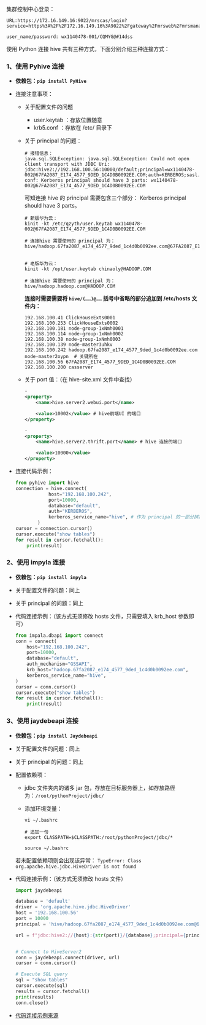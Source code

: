 集群控制中心登录：

```
URL:https://172.16.149.16:9022/mrscas/login?service=https%3A%2F%2F172.16.149.16%3A9022%2Fgateway%2Fmrsweb%2Fmrsmanager%2Fcas_security_check.htm#!/app/homepage/detail/summary

user_name/password: wx1140478-001/CQMYG@#14dss
```

使用 Python 连接 hive 共有三种方式，下面分别介绍三种连接方式：

### 1、使用 Pyhive 连接

- **依赖包：`pip install PyHive`**

- 连接注意事项：

  - 关于配置文件的问题

    - user.keytab ：存放位置随意
    - krb5.conf ：存放在 /etc/ 目录下

  - 关于 principal 的问题：

    ```shell
    # 报错信息：
    java.sql.SQLException: java.sql.SQLException: Could not open client transport with JDBC Uri: jdbc:hive2://192.168.100.56:10000/default;principal=wx1140478-002@67FA2087_E174_4577_9DED_1C4D0B0092EE.COM;auth=KERBEROS;sasl.qop=auth-conf: Kerberos principal should have 3 parts: wx1140478-002@67FA2087_E174_4577_9DED_1C4D0B0092EE.COM
    ```

    可知连接 hive 的 principal 需要包含三个部分： Kerberos principal should have 3 parts。

    ```shell
    # 新版华为云：
    kinit -kt /etc/qzyth/user.keytab wx1140478-002@67FA2087_E174_4577_9DED_1C4D0B0092EE.COM
    
    # 连接hive 需要使用的 principal 为：
    hive/hadoop.67fa2087_e174_4577_9ded_1c4d0b0092ee.com@67FA2087_E174_4577_9DED_1C4D0B0092EE.COM
    
    
    # 老版华为云：
    kinit -kt /opt/user.keytab chinaoly@HADOOP.COM
    
    # 连接hive 需要使用的 principal 为：
    hive/hadoop.hadoop.com@HADOOP.COM
    
    ```

    **连接时需要需要将 `hive/(……)@……` 括号中省略的部分追加到 /etc/hosts 文件内：**

    ```shell
    192.168.100.41 ClickHouseExts0001
    192.168.100.253 ClickHouseExts0002
    192.168.100.181 node-group-1xNmh0001
    192.168.100.114 node-group-1xNmh0002   
    192.168.100.38 node-group-1xNmh0003
    192.168.100.139 node-master3uhkv
    192.168.100.242 hadoop.67fa2087_e174_4577_9ded_1c4d0b0092ee.com node-master2oypn  # 关键所在
    192.168.100.56 67FA2087_E174_4577_9DED_1C4D0B0092EE.COM
    192.168.100.200 casserver
    ```

  - 关于 port 值：（在 hive-site.xml 文件中查找）

    ```xml
    -
    <property>
        <name>hive.server2.webui.port</name>
    
        <value>10002</value> # hive前端UI 的端口
    </property>
    
    -
    <property>
        <name>hive.server2.thrift.port</name> # hive 连接的端口
    
        <value>10000</value>
    </property>
    
    ```

- 连接代码示例：

  ```Python
  from pyhive import hive
  connection = hive.connect(
              host="192.168.100.242",  
              port=10000,
              database="default",
              auth="KERBEROS",
              kerberos_service_name="hive", # 作为 principal 的一部分拼接进去
          )
  cursor = connection.cursor()
  cursor.execute("show tables")
  for result in cursor.fetchall():
      print(result)
  ```

### 2、使用 impyla 连接

- **依赖包：`pip install impyla`**

- 关于配置文件的问题：同上

- 关于 principal 的问题：同上

- 代码连接示例：（该方式无须修改 hosts 文件，只需要填入 krb_host 参数即可）

  ```python
  from impala.dbapi import connect
  conn = connect(
      host="192.168.100.242",
      port=10000,
      database="default",
      auth_mechanism="GSSAPI",
      krb_host="hadoop.67fa2087_e174_4577_9ded_1c4d0b0092ee.com",
      kerberos_service_name="hive",
  )
  cursor = conn.cursor()
  cursor.execute("show tables")
  for result in cursor.fetchall():
      print(result)
  ```

### 3、使用 jaydebeapi 连接

- **依赖包：`pip install Jaydebeapi`**

- 关于配置文件的问题：同上

- 关于 principal 的问题：同上

- 配置依赖项：

  - jdbc 文件夹内的诸多 jar 包，存放在目标服务器上，如存放路径为：`/root/pythonProject/jdbc/`

  - 添加环境变量：

    ```shell
    vi ~/.bashrc
    
    # 追加一句
    export CLASSPATH=$CLASSPATH:/root/pythonProject/jdbc/*
    
    source ~/.bashrc
    ```

  若未配置依赖项则会出现该异常： `TypeError: Class org.apache.hive.jdbc.HiveDriver is not found`

- 代码连接示例：（该方式无须修改 hosts 文件）

  ```python
  import jaydebeapi 
  
  database = 'default'
  driver = 'org.apache.hive.jdbc.HiveDriver'
  host = '192.168.100.56'
  port = 10000
  principal = 'hive/hadoop.67fa2087_e174_4577_9ded_1c4d0b0092ee.com@67FA2087_E174_4577_9DED_1C4D0B0092EE.COM'
  
  url = f"jdbc:hive2://{host}:{str(port)}/{database};principal={principal};"
  
  
  # Connect to HiveServer2
  conn = jaydebeapi.connect(driver, url)
  cursor = conn.cursor()
  
  # Execute SQL query
  sql = "show tables"
  cursor.execute(sql)
  results = cursor.fetchall()
  print(results)
  conn.close()
  ```

- [代码连接示例来源](https://dwgeek.com/steps-to-connect-hiveserver2-from-python-using-hive-jdbc-drivers.html/)



